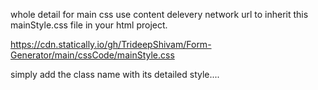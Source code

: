 whole detail for main css
use content delevery network url to inherit this mainStyle.css file in your html project.

https://cdn.statically.io/gh/TrideepShivam/Form-Generator/main/cssCode/mainStyle.css

simply add the class name with its detailed style....
